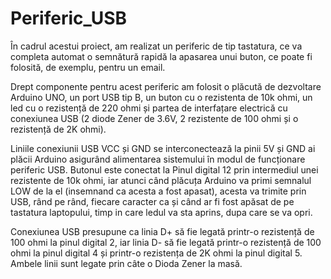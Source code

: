 # Periferic_USB

În cadrul acestui proiect, am realizat un periferic de tip tastatura, ce va completa automat o semnătură rapidă la apasarea unui buton, ce poate fi folosită, de exemplu, pentru un email.

Drept componente pentru acest periferic am folosit o plăcută de dezvoltare Arduino UNO, un port USB tip B, un buton cu o rezistenta de 10k ohmi, un led cu o rezistență de 220 ohmi și partea de interfațare electrică cu conexiunea USB (2 diode Zener de 3.6V, 2 rezistente de 100 ohmi și o rezistență de 2K ohmi).

Liniile conexiunii USB VCC și GND se interconectează la pinii 5V și GND ai plăcii Arduino asigurând alimentarea sistemului în modul de funcționare periferic USB. 
Butonul este conectat la Pinul digital 12 prin intermediul unei rezistente de 10k ohmi, iar atunci când plăcuța Arduino va primi semnalul LOW de la el (insemnand ca acesta a fost apasat), acesta va trimite prin USB, rând pe rând, fiecare caracter ca și când ar fi fost apăsat de pe tastatura laptopului, timp in care ledul va sta aprins, dupa care se va opri.

Conexiunea USB presupune ca linia D+ să fie legată printr-o rezistență de 100 ohmi la pinul digital 2, iar linia D- să fie legată printr-o rezistență de 100 ohmi la pinul digital 4 și printr-o rezistența de 2K ohmi la pinul digital 5. Ambele linii sunt legate prin câte o Dioda Zener la masă.
